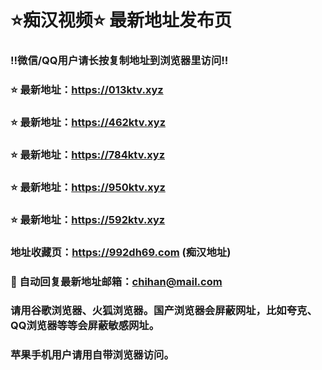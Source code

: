 # ⭐️痴汉视频⭐️ 最新地址发布页

### ‼️微信/QQ用户请长按复制地址到浏览器里访问‼️

### ⭐️ 最新地址：https://013ktv.xyz

### ⭐️ 最新地址：https://462ktv.xyz

### ⭐️ 最新地址：https://784ktv.xyz

### ⭐️ 最新地址：https://950ktv.xyz

### ⭐️ 最新地址：https://592ktv.xyz



### 地址收藏页：https://992dh69.com (痴汉地址)
### 📧 自动回复最新地址邮箱：chihan@mail.com
### 请用谷歌浏览器、火狐浏览器。国产浏览器会屏蔽网址，比如夸克、QQ浏览器等等会屏蔽敏感网址。
### 苹果手机用户请用自带浏览器访问。
